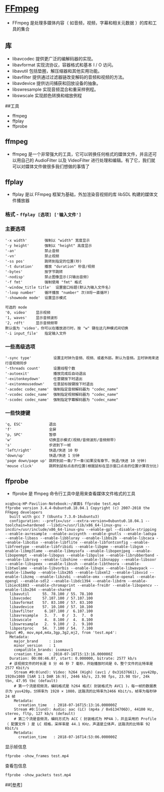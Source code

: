 # [FFmpeg](https://github.com/FFmpeg/FFmpeg)


* FFmpeg 是处理多媒体内容（ 如音频，视频，字幕和相关元数据 ）的库和工具的集合

## 库

* libavcodec 提供更广泛的编解码器的实现。
* libavformat 实现流协议，容器格式和基本 I / O 访问。
* libavutil 包括垫圈，解压缩器和其他实用功能。
* libavfilter 提供通过过滤器链改变解码的音频和视频的方法。
* libavdevice 提供访问捕获和回放设备的抽象。
* libswresample 实现音频混合和重采样例程。
* libswscale 实现颜色转换和缩放例程

##工具

* ffmpeg
* ffplay
* ffprobe

## ffmpeg

* ffmpeg 是一个非常强大的工具，它可以转换任何格式的媒体文件，并且还可以用自己的 AudioFilter 以及 VideoFilter 进行处理和编辑。有了它，我们就可以对媒体文件做很多我们想做的事情了
## ffplay

* ffplay 是以 FFmpeg 框架为基础，外加渲染音视频的库 libSDL 构建的媒体文件播放器

### 格式 - `ffplay [选项] ['输入文件']`

### 主要选项

```
'-x width'        强制以 "width" 宽度显示
'-y height'       强制以 "height" 高度显示
'-an'             禁止音频
'-vn'             禁止视频
'-ss pos'         跳转到指定的位置(秒)
'-t duration'     播放 "duration" 秒音/视频
'-bytes'          按字节跳转
'-nodisp'         禁止图像显示(只输出音频)
'-f fmt'          强制使用 "fmt" 格式
'-window_title title'  设置窗口标题(默认为输入文件名)
'-loop number'    循环播放 "number" 次(0将一直循环)
'-showmode mode'  设置显示模式

可选的 mode
'0, video'    显示视频
'1, waves'    显示音频波形
'2, rdft'     显示音频频带
默认值为 'video'，你可以在播放进行时，按 "w" 键在这几种模式间切换
'-i input_file'   指定输入文件
```

### 一些高级选项
```
'-sync type'          设置主时钟为音频、视频、或者外部。默认为音频。主时钟用来进行音视频同步
'-threads count'      设置线程个数
'-autoexit'           播放完成后自动退出
'-exitonkeydown'      任意键按下时退出
'-exitonmousedown'    任意鼠标按键按下时退出
'-acodec codec_name'  强制指定音频解码器为 "codec_name"
'-vcodec codec_name'  强制指定视频解码器为 "codec_name"
'-scodec codec_name'  强制指定字幕解码器为 "codec_name"
```

### 一些快捷键
```
'q, ESC'            退出
'f'                 全屏
'p, SPC'            暂停
'w'                 切换显示模式(视频/音频波形/音频频带)
's'                 步进到下一帧
'left/right'        快退/快进 10 秒
'down/up'           快退/快进 1 分钟
'page down/page up' 跳转到前一章/下一章(如果没有章节，快退/快进 10 分钟)
'mouse click'       跳转到鼠标点击的位置(根据鼠标在显示窗口点击的位置计算百分比)
```

## ffprobe

* ffprobe 是 ffmpeg 命令行工具中是用来查看媒体文件格式的工具

``` shell
xcq@xcq-HP-Pavilion-Notebook:~/桌面$ ffprobe test.mp4
ffprobe version 3.4.4-0ubuntu0.18.04.1 Copyright (c) 2007-2018 the FFmpeg developers
  built with gcc 7 (Ubuntu 7.3.0-16ubuntu3)
  configuration: --prefix=/usr --extra-version=0ubuntu0.18.04.1 --toolchain=hardened --libdir=/usr/lib/x86_64-linux-gnu --incdir=/usr/include/x86_64-linux-gnu --enable-gpl --disable-stripping --enable-avresample --enable-avisynth --enable-gnutls --enable-ladspa --enable-libass --enable-libbluray --enable-libbs2b --enable-libcaca --enable-libcdio --enable-libflite --enable-libfontconfig --enable-libfreetype --enable-libfribidi --enable-libgme --enable-libgsm --enable-libmp3lame --enable-libmysofa --enable-libopenjpeg --enable-libopenmpt --enable-libopus --enable-libpulse --enable-librubberband --enable-librsvg --enable-libshine --enable-libsnappy --enable-libsoxr --enable-libspeex --enable-libssh --enable-libtheora --enable-libtwolame --enable-libvorbis --enable-libvpx --enable-libwavpack --enable-libwebp --enable-libx265 --enable-libxml2 --enable-libxvid --enable-libzmq --enable-libzvbi --enable-omx --enable-openal --enable-opengl --enable-sdl2 --enable-libdc1394 --enable-libdrm --enable-libiec61883 --enable-chromaprint --enable-frei0r --enable-libopencv --enable-libx264 --enable-shared
  libavutil      55. 78.100 / 55. 78.100
  libavcodec     57.107.100 / 57.107.100
  libavformat    57. 83.100 / 57. 83.100
  libavdevice    57. 10.100 / 57. 10.100
  libavfilter     6.107.100 /  6.107.100
  libavresample   3.  7.  0 /  3.  7.  0
  libswscale      4.  8.100 /  4.  8.100
  libswresample   2.  9.100 /  2.  9.100
  libpostproc    54.  7.100 / 54.  7.100
Input #0, mov,mp4,m4a,3gp,3g2,mj2, from 'test.mp4':
  Metadata:
    major_brand     : isom
    minor_version   : 1
    compatible_brands: isomavc1
    creation_time   : 2018-07-16T15:13:16.000000Z
  Duration: 00:08:46.07, start: 0.000000, bitrate: 2577 kb/s
  # 该视频文件的时长是 8 分 46 秒 7 毫秒，开始播放时间是 0，整个文件的比特率是 2577 Kbit/s
    Stream #0:0(und): Video: h264 (High) (avc1 / 0x31637661), yuv420p, 1920x1080 [SAR 1:1 DAR 16:9], 2446 kb/s, 23.98 fps, 23.98 tbr, 24k tbn, 47.95 tbc (default)
    # 第一个流是视频流，编码格式是 h264 格式( 封装格式为 AVC1 )，每一帧的数据表示为 yuv420p，分辨率为 1920 × 1080，这路流的比特率为2466 Kbit/s，帧率为每秒钟 24 帧
    Metadata:
      creation_time   : 2018-07-16T15:13:16.000000Z
    Stream #0:1(und): Audio: aac (LC) (mp4a / 0x6134706D), 44100 Hz, stereo, fltp, 127 kb/s (default)
    # 第二个流是音频流，编码方式为 ACC（ 封装格式为 MP4A ），并且采用的 Profile（ 配置文件 ）是 LC 规格，采样率是 44.1 KHz，声道是立体声，这路流的比特率 92 Kbit/s
    Metadata:
      creation_time   : 2018-07-16T14:53:06.000000Z
```

显示帧信息
``` shell
ffprobe -show_frames test.mp4
```

查看包信息
``` shell
ffprobe -show_packets test.mp4
```

##[[参考]](https://www.cnblogs.com/renhui/p/8458802.html)


